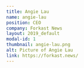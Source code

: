 ```yaml
---
title: Angie Lau
name: angie-lau
position: CEO
company: Forkast News
layout: 2019_default
modal-id: 1
thumbnail: angie-lau.png
alt: Picture of Angie Lau
link: https://forkast.news/
---
```

